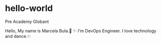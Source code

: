 # hello-world
Pre Academy Globant

Hello, My name is Marcela Bula.👋
✨ I'm DevOps Engineer. I love technology and dance.✨
